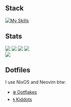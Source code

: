 ## Stack
[![My Skills](https://skillicons.dev/icons?i=ruby,rails,js,go,html,css,tailwind,postgres,docker,kafka,aws,nix,neovim)](https://skillicons.dev)

## Stats
![](http://github-profile-summary-cards.vercel.app/api/cards/stats?username=cesargomez89&theme=tokyonight)
![](http://github-profile-summary-cards.vercel.app/api/cards/productive-time?username=cesargomez89&theme=tokyonight&utcOffset=-6)
![](http://github-profile-summary-cards.vercel.app/api/cards/repos-per-language?username=cesargomez89&theme=tokyonight)
![](http://github-profile-summary-cards.vercel.app/api/cards/most-commit-language?username=cesargomez89&theme=tokyonight)  
![](http://github-profile-summary-cards.vercel.app/api/cards/profile-details?username=cesargomez89&theme=tokyonight)

## Dotfiles

I use NixOS and Neovim btw:
- [❄️ Dotflakes](https://github.com/cesargomez89/dotflakes)
- [🌀 Kiddots](https://github.com/cesargomez89/kiddots)
